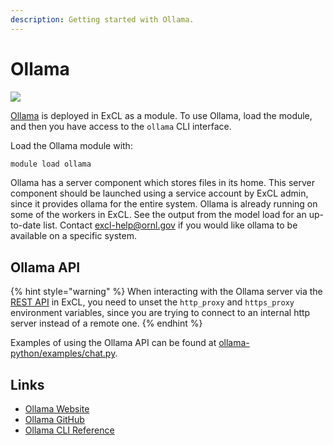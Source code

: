 ```yaml
---
description: Getting started with Ollama.
---
```

# Ollama

![](https://ollama.com/public/ollama.png)

[Ollama](https://ollama.com/) is deployed in ExCL as a module. To use Ollama, load the module, and then you have access to the `ollama` CLI interface.

Load the Ollama module with:
```bash
module load ollama
```

Ollama has a server component which stores files in its home. This server component should be launched using a service account by ExCL admin, since it provides ollama for the entire system. Ollama is already running on some of the workers in ExCL. See the output from the model load for an up-to-date list. Contact [excl-help@ornl.gov](mailto:excl-help@ornl.gov) if you would like ollama to be available on a specific system.

## Ollama API

{% hint style="warning" %}
When interacting with the Ollama server via the [REST API](https://github.com/ollama/ollama?tab=readme-ov-file#rest-api) in ExCL, you need to unset the `http_proxy` and `https_proxy` environment variables, since you are trying to connect to an internal http server instead of a remote one.
{% endhint %}

Examples of using the Ollama API can be found at [ollama-python/examples/chat.py](https://github.com/ollama/ollama-python/blob/main/examples/chat.py).

## Links

- [Ollama Website](https://ollama.com/)
- [Ollama GitHub](https://github.com/ollama/ollama)
- [Ollama CLI Reference](https://github.com/ollama/ollama?tab=readme-ov-file#cli-reference)
